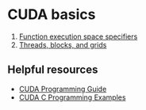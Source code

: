 # CUDA basics

1. [Function execution space specifiers](src/hello.cu)
2. [Threads, blocks, and grids](src/hello_multithreaded.cu)

## Helpful resources

* [CUDA Programming Guide](https://docs.nvidia.com/cuda/cuda-c-programming-guide/)
* [CUDA C Programming Examples](https://github.com/deeperlearning/professional-cuda-c-programming)
